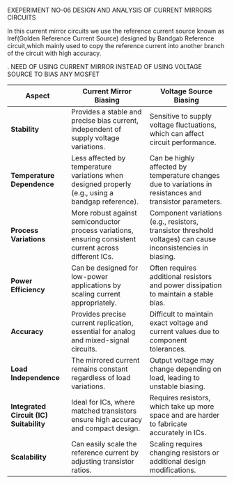    EXEPERIMENT NO-06
   DESIGN AND ANALYSIS OF CURRENT MIRRORS CIRCUITS  


   In this current mirror circuits we use the reference current source known as Iref(Golden Reference Current Source)
   designed by Bandgab Reference circuit,which mainly used to copy the reference current into another branch of the circuit with high accuracy. 


  . NEED OF USING CURRENT MIRROR INSTEAD OF USING VOLTAGE SOURCE TO BIAS ANY MOSFET

  | **Aspect** | **Current Mirror Biasing** | **Voltage Source Biasing** |
|--------------|----------------------------|----------------------------|
| **Stability** | Provides a stable and precise bias current, independent of supply voltage variations. | Sensitive to supply voltage fluctuations, which can affect circuit performance. |
| **Temperature Dependence** | Less affected by temperature variations when designed properly (e.g., using a bandgap reference). | Can be highly affected by temperature changes due to variations in resistances and transistor parameters. |
| **Process Variations** | More robust against semiconductor process variations, ensuring consistent current across different ICs. | Component variations (e.g., resistors, transistor threshold voltages) can cause inconsistencies in biasing. |
| **Power Efficiency** | Can be designed for low-power applications by scaling current appropriately. | Often requires additional resistors and power dissipation to maintain a stable bias. |
| **Accuracy** | Provides precise current replication, essential for analog and mixed-signal circuits. | Difficult to maintain exact voltage and current values due to component tolerances. |
| **Load Independence** | The mirrored current remains constant regardless of load variations. | Output voltage may change depending on load, leading to unstable biasing. |
| **Integrated Circuit (IC) Suitability** | Ideal for ICs, where matched transistors ensure high accuracy and compact design. | Requires resistors, which take up more space and are harder to fabricate accurately in ICs. |
| **Scalability** | Can easily scale the reference current by adjusting transistor ratios. | Scaling requires changing resistors or additional design modifications. |

   
